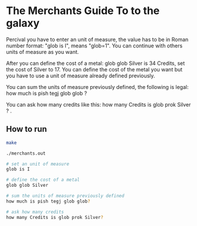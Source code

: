 # The Merchants Guide To to the galaxy

Percival you have to enter an unit of measure, the value has to be in Roman number format: "glob is I", means "glob=1".
You can continue with others units of measure as you want.

After you can define the cost of a metal: glob glob Silver is 34 Credits, set the cost of Silver to 17.
You can define the cost of the metal you want but you have to use a unit of measure already defined previously.

You can sum the units of measure previously defined, the following is legal: how much is pish tegj glob glob ?

You can ask how many credits like this: how many Credits is glob prok Silver ? .

## How to run

```bash
make
```

```bash
./merchants.out
```

```bash
# set an unit of measure
glob is I

# define the cost of a metal
glob glob Silver

# sum the units of measure previously defined
how much is pish tegj glob glob?

# ask how many credits
how many Credits is glob prok Silver?
```